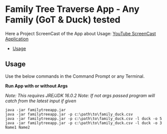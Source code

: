 # Family Tree Traverse App - Any Family (GoT & Duck) tested

Here a Project ScreenCast of the App about Usage: [YouTube ScreenCast Application](https://www.youtube.com/channel/UCpBydElhnrBL7yUFnV6OuHQ)

<!-- TOC depthFrom:2 depthTo:6 withLinks:1 updateOnSave:1 orderedList:0 -->

- [Usage](#usage)

<!-- /TOC -->

## Usage

Use the below commands in the Command Prompt or any Terminal.

**Run App with or without Args**

*Note: This requires JRE/JDK 16.0.2*
*Note: If not args passed program will catch from the latest input if given*

```
java -jar familytreeapp.jar
java -jar familytreeapp.jar -p c:\path\to\family_duck.csv
java -jar familytreeapp.jar -p c:\path\to\family_duck.csv -l duck -o 5
java -jar familytreeapp.jar -p c:\path\to\family_duck.csv -l duck -o 3 Name1 Name2
```
